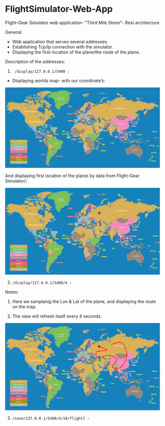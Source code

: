 # FlightSimulator-Web-App
Flight-Gear Simulator web application- "Third Mile Stone"- Rest architecture 

General:
  * Web application that serves several addresses.
  * Establishing Tcp/Ip connection with the simulator.
  * Displaying the first-location of the plane/the route of the plane.
  
  
  Description of the addresses:
  
  1.      /display/127.0.0.1/5400 :
  
  -	Displaying worlds map- with our coordinate’s:
  
  ![](export-map-share.png)
  
   And displaying first location of the plane( by data from Flight-Gear Simulator):
   
   ![](pic1.png)
  
  2.     /display/127.0.0.1/5400/4 :
  
  Notes:
  
   1. Here we samplanig the Lon & Lat of the plane, and displaying the route on the map.
  
   2. The view will refresh itself every 4 seconds.
  
  ![](pic2.png)
  
  3.     /save/127.0.0.1/5400/4/10/flight1 :

  
